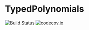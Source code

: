 # TypedPolynomials

[![Build Status](https://travis-ci.org/rdeits/TypedPolynomials.jl.svg?branch=master)](https://travis-ci.org/rdeits/TypedPolynomials.jl)
[![codecov.io](http://codecov.io/github/rdeits/TypedPolynomials.jl/coverage.svg?branch=master)](http://codecov.io/github/rdeits/TypedPolynomials.jl?branch=master)
